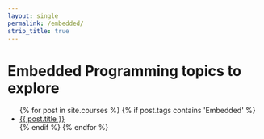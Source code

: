 ```yaml
---
layout: single
permalink: /embedded/
strip_title: true
---
```


# Embedded Programming topics to explore
<ul>
    {% for post in site.courses %}
        {% if post.tags contains 'Embedded' %}
          <li>
            <a href="{{ post.url }}">{{ post.title }}</a>
          </li>
        {% endif %}
    {% endfor %}
</ul>

